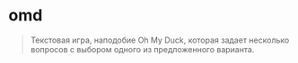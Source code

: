 # omd

> Текстовая игра, наподобие Oh My Duck, которая задает несколько вопросов с выбором одного из предложенного варианта.
